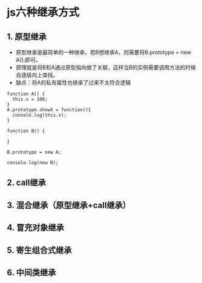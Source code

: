 # js六种继承方式

## 1. 原型继承

  * 原型继承是最简单的一种继承，若B想继承A，则需要将B.prototype = new A();即可。
  * 原理就是将B和A通过原型指向做了关联，这样当B的实例需要调用方法的时候会逐级向上查找。
  * 缺点：将A的私有属性也继承了过来不太符合逻辑
  
  ```
  function A() {
    this.x = 100;
  }
  A.prototype.showX = function(){
    console.log(this.x);
  }
  
  function B() {
    
  }
  
  B.prototype = new A;
  
  console.log(new B);
  
  ```
  
## 2. call继承

## 3. 混合继承（原型继承+call继承）

## 4. 冒充对象继承

## 5. 寄生组合式继承

## 6. 中间类继承
